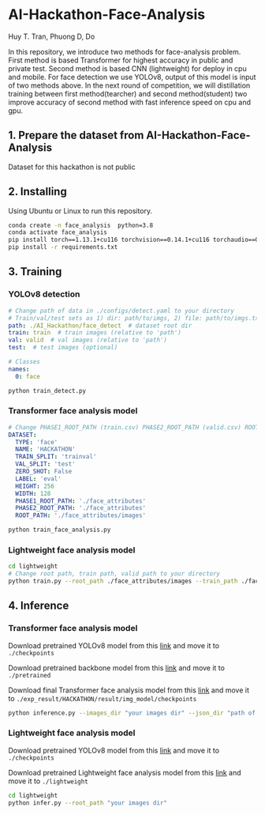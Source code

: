 # AI-Hackathon-Face-Analysis

Huy T. Tran, Phuong D, Do

In this repository, we introduce two methods for face-analysis problem. First method is based Transformer for highest accuracy in public and private test. 
Second method is based CNN (lightweight) for deploy in cpu and mobile. For face detection we use YOLOv8, output of this model is input of two methods above.
In the next round of competition, we will distillation training between first method(tearcher) and second method(student) two improve accuracy of second 
method with fast inference speed on cpu and gpu. 

## 1. Prepare the dataset from AI-Hackathon-Face-Analysis

Dataset for this hackathon is not public


## 2. Installing 

Using Ubuntu or Linux to run this repository.

```bash
conda create -n face_analysis  python=3.8
conda activate face_analysis
pip install torch==1.13.1+cu116 torchvision==0.14.1+cu116 torchaudio==0.13.1 --extra-index-url https://download.pytorch.org/whl/cu116
pip install -r requirements.txt
```
## 3. Training

### YOLOv8 detection 
```yaml
# Change path of data in ./configs/detect.yaml to your directory
# Train/val/test sets as 1) dir: path/to/imgs, 2) file: path/to/imgs.txt, or 3) list: [path/to/imgs1, path/to/imgs2, ..]
path: ./AI_Hackathon/face_detect  # dataset root dir
train: train  # train images (relative to 'path') 
val: valid  # val images (relative to 'path') 
test:  # test images (optional)

# Classes
names:
  0: face
```
```bash
python train_detect.py
```

### Transformer face analysis model 
```yaml
# Change PHASE1_ROOT_PATH (train.csv) PHASE2_ROOT_PATH (valid.csv) ROOT_PATH (images path) in ./configs/face.yaml to your directory
DATASET:
  TYPE: 'face'
  NAME: 'HACKATHON'
  TRAIN_SPLIT: 'trainval'
  VAL_SPLIT: 'test'
  ZERO_SHOT: False
  LABEL: 'eval'
  HEIGHT: 256
  WIDTH: 128
  PHASE1_ROOT_PATH: './face_attributes'
  PHASE2_ROOT_PATH: './face_attributes'
  ROOT_PATH: './face_attributes/images'
```
```bash
python train_face_analysis.py
```

### Lightweight face analysis model 

```bash
cd lightweight
# Change root path, train path, valid path to your directory
python train.py --root_path ./face_attributes/images --train_path ./face_attributes/train.csv --valid_path ./face_attributes/valid.csv
```

## 4. Inference

### Transformer face analysis model 

Download pretrained YOLOv8 model from this [link](https://drive.google.com/file/d/1140s4fia8e8b3N_v2Ea_TstBF4BUN4_v/view?usp=sharing) and move it to  ```./checkpoints ```

Download pretrained backbone model from this [link](https://drive.google.com/file/d/1B4ttu-VcXHttOLHZEDkH0468xL61be-7/view?usp=sharing) and move it to  ```./pretrained ```

Download final Transformer face analysis model from this [link](https://drive.google.com/file/d/15NFNiMTnzQqr35q51HjiL48kgJ7uW8Sw/view?usp=sharing) and move it to  ```./exp_result/HACKATHON/result/img_model/checkpoints ```

```bash
python inference.py --images_dir "your images dir" --json_dir "path of json file of public or private test" --phase "public/private"
```

### Lightweight face analysis model

Download pretrained YOLOv8 model from this [link](https://drive.google.com/file/d/1140s4fia8e8b3N_v2Ea_TstBF4BUN4_v/view?usp=sharing) and move it to  ```./checkpoints ```

Download pretrained Lightweight face analysis model from this [link](https://drive.google.com/file/d/1dBG3yAkMEk4uHW6oFQGlvWgsaJCMV-td/view?usp=sharing) and move it to  ```./lightweight```

```bash
cd lightweight
python infer.py --root_path "your images dir"
```





